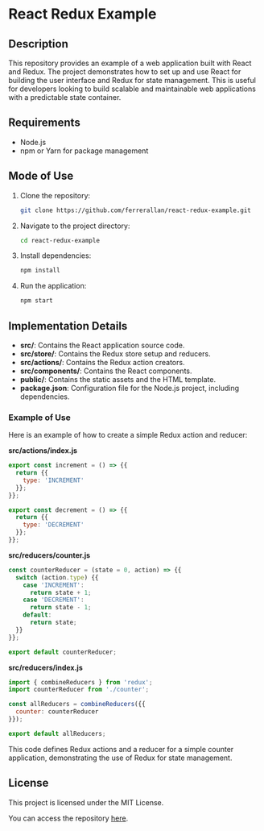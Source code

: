 
# React Redux Example

## Description

This repository provides an example of a web application built with React and Redux. The project demonstrates how to set up and use React for building the user interface and Redux for state management. This is useful for developers looking to build scalable and maintainable web applications with a predictable state container.

## Requirements

- Node.js
- npm or Yarn for package management

## Mode of Use

1. Clone the repository:
   ```bash
   git clone https://github.com/ferrerallan/react-redux-example.git
   ```
2. Navigate to the project directory:
   ```bash
   cd react-redux-example
   ```
3. Install dependencies:
   ```bash
   npm install
   ```
4. Run the application:
   ```bash
   npm start
   ```

## Implementation Details

- **src/**: Contains the React application source code.
- **src/store/**: Contains the Redux store setup and reducers.
- **src/actions/**: Contains the Redux action creators.
- **src/components/**: Contains the React components.
- **public/**: Contains the static assets and the HTML template.
- **package.json**: Configuration file for the Node.js project, including dependencies.

### Example of Use

Here is an example of how to create a simple Redux action and reducer:

**src/actions/index.js**
```javascript
export const increment = () => {{
  return {{
    type: 'INCREMENT'
  }};
}};

export const decrement = () => {{
  return {{
    type: 'DECREMENT'
  }};
}};
```

**src/reducers/counter.js**
```javascript
const counterReducer = (state = 0, action) => {{
  switch (action.type) {{
    case 'INCREMENT':
      return state + 1;
    case 'DECREMENT':
      return state - 1;
    default:
      return state;
  }}
}};

export default counterReducer;
```

**src/reducers/index.js**
```javascript
import { combineReducers } from 'redux';
import counterReducer from './counter';

const allReducers = combineReducers({{
  counter: counterReducer
}});

export default allReducers;
```

This code defines Redux actions and a reducer for a simple counter application, demonstrating the use of Redux for state management.

## License

This project is licensed under the MIT License.

You can access the repository [here](https://github.com/ferrerallan/react-redux-example).

